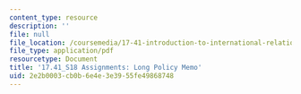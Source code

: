 ```yaml
---
content_type: resource
description: ''
file: null
file_location: /coursemedia/17-41-introduction-to-international-relations-spring-2018/2e2b0003cb0b6e4e3e3955fe49868748_MIT17_41S18_Long_Policy_Memo.pdf
file_type: application/pdf
resourcetype: Document
title: '17.41_S18 Assignments: Long Policy Memo'
uid: 2e2b0003-cb0b-6e4e-3e39-55fe49868748
---
```

